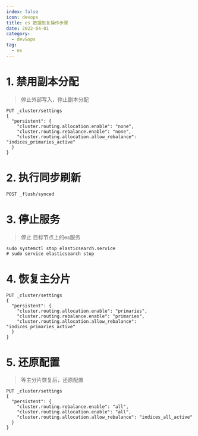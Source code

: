 ```yaml
---
index: false
icon: devops
title: es 数据恢复操作步骤
date: 2022-04-01
category:
  - dev&ops
tag:
  - es
---
```


# 1. 禁用副本分配

> 停止外部写入，停止副本分配

```
PUT _cluster/settings
{
  "persistent": {
    "cluster.routing.allocation.enable": "none",
    "cluster.routing.rebalance.enable": "none",
    "cluster.routing.allocation.allow_rebalance": "indices_primaries_active"
  }
}

```

# 2. 执行同步刷新

```
POST _flush/synced
```

# 3. 停止服务

> 停止 目标节点上的es服务

```shell
sudo systemctl stop elasticsearch.service
# sudo service elasticsearch stop
```

# 4. 恢复主分片

```
PUT _cluster/settings
{
  "persistent": {
    "cluster.routing.allocation.enable": "primaries",
    "cluster.routing.rebalance.enable": "primaries",
    "cluster.routing.allocation.allow_rebalance": "indices_primaries_active"
  }
}

```

# 5. 还原配置
> 等主分片恢复后，还原配置

```
PUT _cluster/settings
{
  "persistent": {
    "cluster.routing.rebalance.enable": "all",
    "cluster.routing.allocation.enable": "all",
    "cluster.routing.allocation.allow_rebalance": "indices_all_active"
  }
}
```